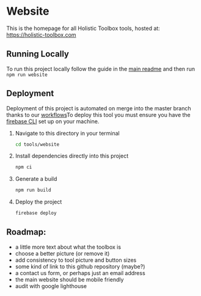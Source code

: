 # Website

This is the homepage for all Holistic Toolbox tools, hosted at: https://holistic-toolbox.com

## Running Locally
To run this project locally follow the guide in the [main readme](https://github.com/holistic-web/toolbox#running-tools-locally) and then run `npm run website`

## Deployment
Deployment of this project is automated on merge into the master branch thanks to our [workflows](/.github/workflows/)To deploy this tool you must ensure you have the [firebase CLI](https://firebase.google.com/docs/cli) set up on your machine.

1. Navigate to this directory in your terminal
	```bash
	cd tools/website
	```
2. Install dependencies directly into this project
	```bash
	npm ci
	```
3. Generate a build
	```bash
	npm run build
	```
4. Deploy the project
	```bash
	firebase deploy
	```

## Roadmap:
- a little more text about what the toolbox is
- choose a better picture (or remove it)
- add consistency to tool picture and button sizes
- some kind of link to this github repository (maybe?)
- a contact us form, or perhaps just an email address
- the main website should be mobile friendly
- audit with google lighthouse